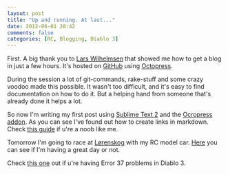 ```yaml
---
layout: post
title: "Up and running. At last..."
date: 2012-06-01 20:42
comments: false 
categories: [RC, Blogging, Diablo 3]
---
```

First. A big thank you to [Lars Wilhelmsen](http://www.larswilhelmsen.com/) that showed me how to get a blog in just a few hours. It's hosted on [GitHub](http://github.com) using [Octopress](http://octopress.org). 

During the session a lot of git-commands, rake-stuff and some crazy voodoo made this possible. It wasn't too difficult, and it's easy to find documentation on how to do it. But a helping hand from someone that's already done it helps a lot.

So now I'm writing my first post using [Sublime Text 2](http://www.sublimetext.com/2) and the [Ocropress addon](https://github.com/digal/st2-octopress). As you can see I've found out how to create links in markdown. Check [this guide](http://daringfireball.net/projects/markdown/) if u're a noob like me.

Tomorrow I'm going to race at [Lørenskog](http://www.lmbk.no/) with my RC model car. [Here](http://www.myrcm.ch/no/lmbk/20120602_710585/200mm/index.html) you can see if I'm having a great day or not.

Check [this one](http://www.youtube.com/watch?v=GsqUZkmO-zk) out if u're having Error 37 problems in Diablo 3.